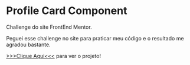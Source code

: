 # Profile Card Component
Challenge do site FrontEnd Mentor.

Peguei esse challenge no site para praticar meu código e o resultado me agradou bastante.


<a href="https://cleytonmendest.github.io/fem-profcardcomp/" target="blank_">>>>Clique Aqui<<<</a> para ver o projeto!
